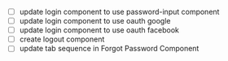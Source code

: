 - [ ] update login component to use password-input component
- [ ] update login component to use oauth google
- [ ] update login component to use oauth facebook
- [ ] create logout component
- [ ] update tab sequence in Forgot Password Component